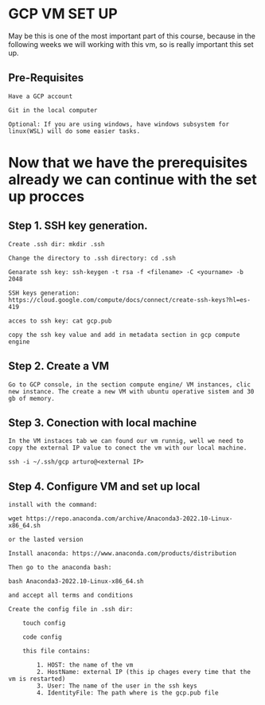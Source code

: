 # GCP VM SET UP

May be this is one of the most important part of this course, because in the following weeks we will working with this vm, so is really 
important this set up. 

## Pre-Requisites

    Have a GCP account 

    Git in the local computer

    Optional: If you are using windows, have windows subsystem for linux(WSL) will do some easier tasks.

# Now that we have the prerequisites already we can continue with the set up procces

## Step 1. SSH key generation.

    Create .ssh dir: mkdir .ssh

    Change the directory to .ssh directory: cd .ssh

    Genarate ssh key: ssh-keygen -t rsa -f <filename> -C <yourname> -b 2048

    SSH keys generation: https://cloud.google.com/compute/docs/connect/create-ssh-keys?hl=es-419

    acces to ssh key: cat gcp.pub

    copy the ssh key value and add in metadata section in gcp compute engine


## Step 2. Create a VM 

    Go to GCP console, in the section compute engine/ VM instances, clic new instance. The create a new VM with ubuntu operative sistem and 30 gb of memory.

## Step 3. Conection with local machine
    In the VM instaces tab we can found our vm runnig, well we need to copy the external IP value to conect the vm with our local machine.

    ssh -i ~/.ssh/gcp arturo@<external IP>

## Step 4. Configure VM and set up local    

    install with the command:

    wget https://repo.anaconda.com/archive/Anaconda3-2022.10-Linux-x86_64.sh

    or the lasted version

    Install anaconda: https://www.anaconda.com/products/distribution

    Then go to the anaconda bash:

    bash Anaconda3-2022.10-Linux-x86_64.sh

    and accept all terms and conditions

    Create the config file in .ssh dir:

        touch config

        code config

        this file contains:
            
            1. HOST: the name of the vm 
            2. HostName: external IP (this ip chages every time that the vm is restarted)
            3. User: The name of the user in the ssh keys
            4. IdentityFile: The path where is the gcp.pub file

    














    